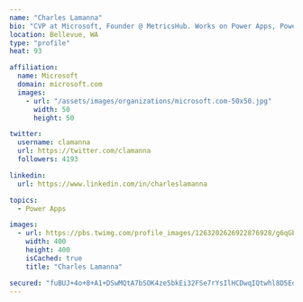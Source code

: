 ```yaml
---
name: "Charles Lamanna"
bio: "CVP at Microsoft, Founder @ MetricsHub. Works on Power Apps, Power Automate, Power Virtual Agent, Common Data Service and Dynamics 365."
location: Bellevue, WA
type: "profile"
heat: 93

affiliation:
  name: Microsoft
  domain: microsoft.com
  images:
    - url: "/assets/images/organizations/microsoft.com-50x50.jpg"
      width: 50
      height: 50

twitter:
  username: clamanna
  url: https://twitter.com/clamanna
  followers: 4193

linkedin:
  url: https://www.linkedin.com/in/charleslamanna

topics:
  - Power Apps

images:
  - url: https://pbs.twimg.com/profile_images/1263202626922876928/g6qGbHZ-_400x400.jpg
    width: 400
    height: 400
    isCached: true
    title: "Charles Lamanna"

secured: "fuBUJ+4o+8+A1+DSwMQtA7bSOK4ze5bkEi32FSe7rYsIlHCDwqIQtwhl8D5Ed3Y4kK6DIZjST5/UMrSM6o03jkDU0moVuQkJuCwET2lfv1H1KHRbWeueG1vKIcBU0vRMfNxhjBgaPyi5zieAxtpi5ENOBdXnDFpmPfIzXiMLcYHZmv9W1uhQlqhARL5lTm/69r7kI9Jk0ppSue3rLYKcoUUM/k73/hR/68HOr5XWwx+9jzxPzYW/+YrvzqkjVKi8inXHa5sKZKoprnn09/5vMD4u/bNMsEb5NOkK+nQ/o8RoB+IvKiLRqJK0jx65Gm4Ll4btTdZZbbKAfznT+fAEUsFFTj1gUQNVCLfe7tKhiU1VNG4xEPx1eZTAEaxRSAOybVJfD8hIeAT9LaV/MmszxQ==;ZeUdjT4SwOOS2LeRgzqHgA=="
---
```


